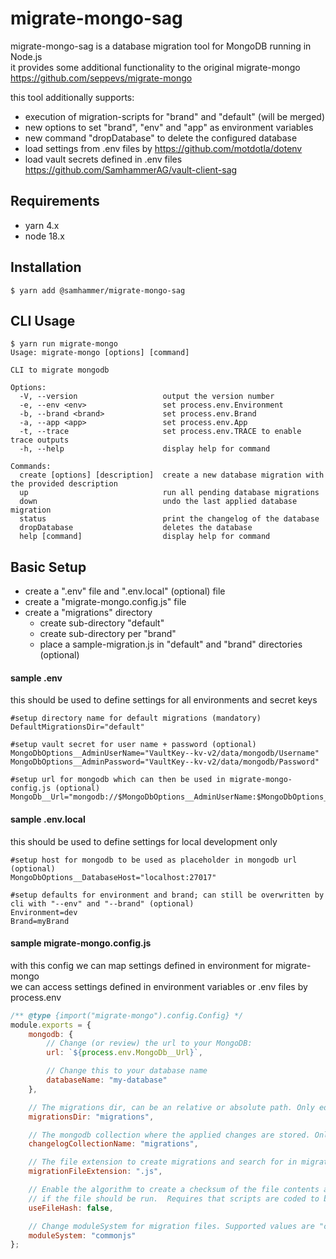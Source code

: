 # migrate-mongo-sag

migrate-mongo-sag is a database migration tool for MongoDB running in Node.js<br>
it provides some additional functionality to the original migrate-mongo https://github.com/seppevs/migrate-mongo

this tool additionally supports:

-   execution of migration-scripts for "brand" and "default" (will be merged)
-   new options to set "brand", "env" and "app" as environment variables
-   new command "dropDatabase" to delete the configured database
-   load settings from .env files by https://github.com/motdotla/dotenv
-   load vault secrets defined in .env files https://github.com/SamhammerAG/vault-client-sag

## Requirements

-   yarn 4.x
-   node 18.x

## Installation

`$ yarn add @samhammer/migrate-mongo-sag`

## CLI Usage

```
$ yarn run migrate-mongo
Usage: migrate-mongo [options] [command]

CLI to migrate mongodb

Options:
  -V, --version                   output the version number
  -e, --env <env>                 set process.env.Environment
  -b, --brand <brand>             set process.env.Brand
  -a, --app <app>                 set process.env.App
  -t, --trace                     set process.env.TRACE to enable trace outputs
  -h, --help                      display help for command

Commands:
  create [options] [description]  create a new database migration with the provided description
  up                              run all pending database migrations
  down                            undo the last applied database migration
  status                          print the changelog of the database
  dropDatabase                    deletes the database
  help [command]                  display help for command
```

## Basic Setup

-   create a ".env" file and ".env.local" (optional) file
-   create a "migrate-mongo.config.js" file
-   create a "migrations" directory
    -   create sub-directory "default"
    -   create sub-directory per "brand"
    -   place a sample-migration.js in "default" and "brand" directories (optional)

#### sample .env

this should be used to define settings for all environments and secret keys

```
#setup directory name for default migrations (mandatory)
DefaultMigrationsDir="default"

#setup vault secret for user name + password (optional)
MongoDbOptions__AdminUserName="VaultKey--kv-v2/data/mongodb/Username"
MongoDbOptions__AdminPassword="VaultKey--kv-v2/data/mongodb/Password"

#setup url for mongodb which can then be used in migrate-mongo-config.js (optional)
MongoDb__Url="mongodb://$MongoDbOptions__AdminUserName:$MongoDbOptions__AdminPassword@$MongoDbOptions__DatabaseHost"
```

#### sample .env.local

this should be used to define settings for local development only

```
#setup host for mongodb to be used as placeholder in mongodb url (optional)
MongoDbOptions__DatabaseHost="localhost:27017"

#setup defaults for environment and brand; can still be overwritten by cli with "--env" and "--brand" (optional)
Environment=dev
Brand=myBrand
```

#### sample migrate-mongo.config.js

with this config we can map settings defined in environment for migrate-mongo<br>
we can access settings defined in environment variables or .env files by process.env

```js
/** @type {import("migrate-mongo").config.Config} */
module.exports = {
    mongodb: {
        // Change (or review) the url to your MongoDB:
        url: `${process.env.MongoDb__Url}`,

        // Change this to your database name
        databaseName: "my-database"
    },

    // The migrations dir, can be an relative or absolute path. Only edit this when really necessary.
    migrationsDir: "migrations",

    // The mongodb collection where the applied changes are stored. Only edit this when really necessary.
    changelogCollectionName: "migrations",

    // The file extension to create migrations and search for in migration dir
    migrationFileExtension: ".js",

    // Enable the algorithm to create a checksum of the file contents and use that in the comparison to determine
    // if the file should be run.  Requires that scripts are coded to be run multiple times.
    useFileHash: false,

    // Change moduleSystem for migration files. Supported values are "commonjs" and "esm".
    moduleSystem: "commonjs"
};
```
